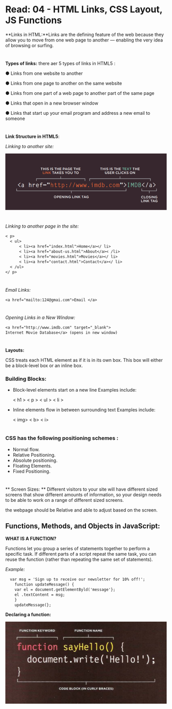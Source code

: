 # Read: 04 - HTML Links, CSS Layout, JS Functions

**Links in HTML:**Links are the defining feature of the web
because they allow you to move from
one web page to another — enabling the
very idea of browsing or surfing.

#

**Types of links:**
there aer 5 types of links in HTML5 :

● Links from one website to another

● Links from one page to another on the same website

● Links from one part of a web page to another part of the
same page

● Links that open in a new browser window

● Links that start up your email program and address a new
email to someone

#


**Link Structure in HTML5**:

*Linking to another site:*

![a](link.png)


#
*Linking to another page in the site:*

    < p>
      < ul>
          < li><a href="index.html">Home</a></ li>
          < li><a href="about-us.html">About</a>< /li>
          < li><a href="movies.html">Movies</a></ li>
          < li><a href="contact.html">Contact</a></ li>
      < /ul>
    </ p>

#
*Email Links:*

    <a href="mailto:124@gmai.com">Email </a>

#

*Opening Links in a New Window:*

    <a href="http://www.imdb.com" target="_blank">
    Internet Movie Database</a> (opens in new window)


#

**Layouts:**


CSS treats each HTML element as if it is in its
own box. This box will either be a block-level
box or an inline box.


### Building Blocks:
- Block-level elements
start on a new line
Examples include:

    < h1 > < p > < ul > < li >


- Inline elements
flow in between
surrounding text
Examples include:

    < img> < b> < i>

#

### CSS has the following positioning schemes :
- Normal flow.
- Relative Positioning.
- Absolute positioning.
- Floating Elements.  
- Fixed Positioning.

#

** Screen Sizes: **
Different visitors to your site will have different sized screens that show
different amounts of information, so your design needs to be able to
work on a range of different sized screens.

the webpage should be Relative and able to adjust based on the screen.



## Functions, Methods, and Objects in JavaScript:

**WHAT IS A FUNCTION?**

Functions let you group a series of statements together to perform a
specific task. If different parts of a script repeat the same task, you can
reuse the function (rather than repeating the same set of statements). 



*Example:*

      var msg = 'Sign up to receive our newsletter for 10% off!';
        function updateMessage() {
        var el = document.getElementByld('message'};
        el .textContent = msg;
        }
        updateMessage(}; 



**Declaring a function:**

![function](function.png)
